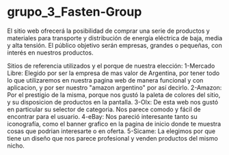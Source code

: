 # grupo_3_Fasten-Group
El sitio web ofrecerá la posibilidad de comprar una serie de productos y materiales para transporte y distribución de energía eléctrica de baja, media y alta tensión. 
El público objetivo serán empresas, grandes o pequeñas, con interés en nuestros productos.

Sitios de referencia utilizados y el porque de nuestra elección:
1-Mercado Libre: Elegido por ser la empresa de mas valor de Argentina, por tener todo lo que utilizaremos en nuestra pagina web de manera funcional y con aplicacion, y por ser nuestro "amazon argentino" por así decirlo.
2-Amazon: Por el prestigio de la misma, porque nos gustó la paleta de colores del sitio, y su disposicion de productos en la pantalla.
3-Olx: De esta web nos gustó en particular su selector de categoria. Nos parece comodo y fácil de encontrar para el usuario.
4-eBay: Nos pareció interesante tanto su iconografía, como el banner grafico en la pagina de inicio donde te muestra cosas que podrian interesarte o en oferta.
5-Sicame: La elegimos por que tiene un diseño que nos parece profesional y venden productos del mismo nicho.
